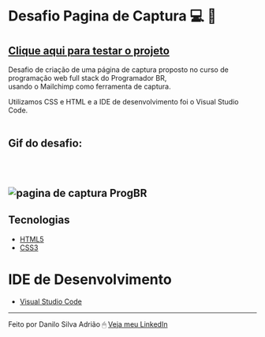 # Desafio Pagina de Captura :computer: :email:

<a href="https://danilosilvaadriao.github.io/Desafio-Pagina-de-Captura/"><h2>Clique aqui para testar o projeto</h2></a>

Desafio de criação de uma página de captura proposto no curso de programação web full stack do Programador BR, <br>
usando o Mailchimp como ferramenta de captura.

Utilizamos CSS e HTML e a IDE de desenvolvimento foi o Visual Studio Code. <br><br>

<h2> Gif do desafio: <h2> <br>

![pagina de captura ProgBR](https://user-images.githubusercontent.com/82722083/139967903-9befa570-3ed8-4293-9bc2-d43ecf776b72.gif)
  
  ## Tecnologias
  - [HTML5](https://html.spec.whatwg.org/multipage/)
  - [CSS3](https://www.w3.org/TR/css3-roadmap/)
  
  # IDE de Desenvolvimento
  - [Visual Studio Code](https://code.visualstudio.com/)
  
  ---
  
Feito por Danilo Silva Adrião 🖱 [Veja meu LinkedIn](https://www.linkedin.com/in/danilosilvaadriao)
